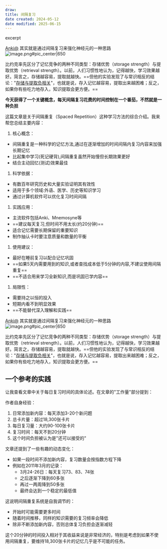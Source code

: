 ```yaml
---
draw:
title: 间隔复习
date created: 2024-05-12
date modified: 2025-06-15
---
```


excerpt

<!-- more -->

[Anki@](Anki@.md) 其实就是通过间隔复习来强化神经元的一种思路  
![image.png#pic_center|650](https://imagehosting4picgo.oss-cn-beijing.aliyuncs.com/imagehosting/fix-dir%2Fpicgo%2Fpicgo-clipboard-images%2F2024%2F06%2F12%2F14-29-27-6cb397fa56bc0cfa8a220b6f19cf3ae5-20240612142927-b16958.png)

比约克率先区分了记忆竞争的两种不同类型：存储优势（storage strength）与提取优势（retrieval strength）。以前，人们习惯性地认为，记得越快，学习效果越好。简言之，存储越容易，提取就越快。==但他的实验发现了与常识相反的结论："[存储与提取负相关](存储与提取负相关)"，也就是说，存入记忆越容易，提取出来越困难；反之，如果你有些吃力地存入，知识提取会更方便。==

**今天获得了一个关键概念，每天间隔复习花费的时间控制在一个番茄，不然就是一种负担**

这篇文章是关于间隔重复（Spaced Repetition）这种学习方法的综合介绍。我来帮您总结主要内容：

1. 核心概念：
- 间隔重复是一种科学的记忆方法,通过在逐渐增加的时间间隔内复习内容来加强长期记忆
- 比起集中学习(死记硬背),间隔重复虽然开始慢但长期效果更好
- 结合主动回忆(测试)效果最佳

1. 科学依据：
- 有数百年研究历史和大量实验证明其有效性
- 适用于多个领域:外语、医学、历史等知识学习
- 通过计算机软件可以优化复习时间间隔

1. 实践应用：
- 主流软件包括Anki、Mnemosyne等
- ==建议每天复习,但时间不用太长(约20分钟)==
- 适合记忆需要长期保留的重要知识
- 制作抽认卡时要注意质量和数量的平衡

1. 使用建议：
- 最好在睡前复习以配合记忆巩固
- ==如果5天内需要用到的知识,或者查找成本低于5分钟的内容,不建议使用间隔重复==
- ==不适合用来学习全新知识,而是巩固已学内容==

1. 局限性：
- 需要持之以恒的投入
- 短期内看不到明显效果
- ==不能替代深入理解和实践==

[Anki@](Anki@.md) 其实就是通过间隔复习来强化神经元的一种思路  
![image.png#pic_center|650](https://imagehosting4picgo.oss-cn-beijing.aliyuncs.com/imagehosting/fix-dir%2Fpicgo%2Fpicgo-clipboard-images%2F2024%2F06%2F12%2F14-29-27-6cb397fa56bc0cfa8a220b6f19cf3ae5-20240612142927-b16958.png)

比约克率先区分了记忆竞争的两种不同类型：存储优势（storage strength）与提取优势（retrieval strength）。以前，人们习惯性地认为，记得越快，学习效果越好。简言之，存储越容易，提取就越快。==但他的实验发现了与常识相反的结论："[存储与提取负相关](存储与提取负相关)"，也就是说，存入记忆越容易，提取出来越困难；反之，如果你有些吃力地存入，知识提取会更方便。==

## 一个参考的实践

让我查看文章中关于每日复习时间的具体论述。在文章的"工作量"部分提到：

作者自身经验：

1. 日常添加新内容：每天添加3-20个新问题
2. 总卡片量：超过18,300张卡片
3. 每日复习量：大约90-100张卡片
4. 复习时间：每天不到20分钟
5. 这个时间负担被认为是"还可以接受的"

文章还提到了一些有趣的动态变化：

- 如果一段时间不添加新内容，复习数量会按指数方程下降
- 例如在2011年3月的记录：
  - 3月24-26日：每天复习73、83、74张
  - 之后逐渐下降到60多张
  - 再过一两周降到50多张
  - 最终会达到一个稳定的最低值

这说明间隔重复系统是自我调节的：

- 开始时可能需要更多时间
- 随着时间推移，同样的知识需要的复习频率会降低
- 除非不断添加新内容，否则总体复习负担会逐渐减轻

这个20分钟的时间投入相对于其收益来说是非常经济的，特别是考虑到如果不使用间隔重复，要维持18,300张卡片的记忆几乎是不可能的任务。
